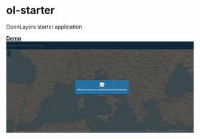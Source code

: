 # ol-starter
OpenLayers starter application

<a href="https://alessiodl.github.io/ol-starter/dist/index.html"><strong>Demo</strong></a>
<img src="screenshot.png" alt="Application Screenshot"></img>
